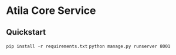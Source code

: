 # Atila Core Service

## Quickstart

`pip install -r requirements.txt`
`python manage.py runserver 8001`
